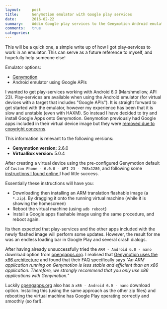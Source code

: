 ```yaml
---
layout:     post
title:      Genymotion emulator with Google play services
date:       2016-02-22
summary:    Addin Google play services to the Genymotion Android emulator
comments:   true
categories:
---
```


This will be a quick one, a simple write up of how I got play-services to work in an emulator. This can serve as a future reference to myself, and hopefully help someone else!

Emulator options:

* [Genymotion](https://www.genymotion.com/)
* Android emulator using Google APIs

I wanted to get play-services working with Android 6.0 (Marshmellow, API 23). Play-services are available when using the Android emulator (for virtual devices with a target that includes "Google APIs"). It is straight forward to get started with the emulator, however my experience has been that it is slow and unstable (even with HAXM). So instead I have decided to try and install Google Apps onto Genymotion. Genymotion previously had Google apps included in their virtual device image but they were [removed due to copyright concerns](https://plus.google.com/u/0/+GenymotionEmulator/posts/jNF8Kwu5p1c).

This information is relevant to the following versions:

* **Genymotion version:** 2.6.0
* **VirtualBox version:** 5.0.4

After creating a virtual device using the pre-configured Genymotion default of `Custom Phone - 6.0.0 - API 23 - 768x1280`, and following some [instructions I found online ](http://stackoverflow.com/questions/20121883/how-to-install-google-play-services-in-a-genymotion-vm-with-no-drag-and-drop-su) I had little success.

Essentially these instructions will have you:

* Downloading then installing an ARM translation flashable image (a `*.zip`). By dragging it onto the running virtual machine (while it is showing the homescreen)
* Reboot the virtual machine (using `adb reboot`)
* Install a Google apps flashable image using the same procedure, and reboot again.

Its then expected that play-services and the other apps included with the newly flashed image will perform some updates. However, the result for me was an endless loading bar in Google Play and several crash dialogs.

After having already unsuccessfully tried the `ARM - Android 6.0 - nano` download option from [opengapps.org](http://opengapps.org/). I realised that [Genymotion uses the x86 architecture](https://www.genymotion.com/faq/#category-application-deployment) and found that their FAQ specifically says *"An ARM application running on Genymotion is less stable and efficient than an x86 application. Therefore, we strongly recommend that you only use x86 applications with Genymotion."*

Luckily [opengapps.org](http://opengapps.org/) also has a `x86 - Android 6.0 - nano` download option. Installing this (using the same approach as the other zip files) and rebooting the virtual machine has Google Play operating correctly and smoothly (so far!).
